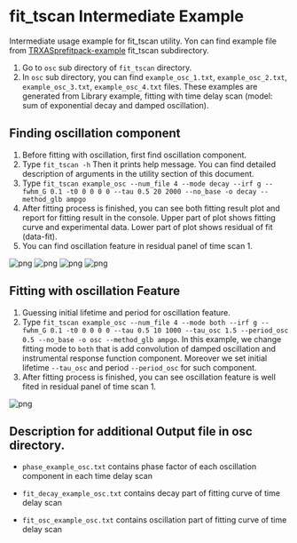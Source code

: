 # fit_tscan Intermediate Example

Intermediate usage example for fit_tscan utility.
Yon can find example file from [TRXASprefitpack-example](https://github.com/pistack/TRXASprefitpack-example/tree/v0.6.1) fit_tscan subdirectory.

1. Go to `osc` sub directory of `fit_tscan` directory.
2. In `osc` sub directory,  you can find ``example_osc_1.txt``, ``example_osc_2.txt``, ``example_osc_3.txt``, ``example_osc_4.txt`` files.
These examples are generated from Library example, fitting with time delay scan (model: sum of exponential decay and damped oscillation).

## Finding oscillation component

1. Before fitting with oscillation, first find oscillation component.
2. Type ``fit_tscan -h`` Then it prints help message. You can find detailed description of arguments in the utility section of this document.
3. Type ``fit_tscan example_osc --num_file 4 --mode decay --irf g --fwhm_G 0.1 -t0 0 0 0 0 --tau 0.5 20 2000 --no_base -o decay --method_glb ampgo`` 
4. After fitting process is finished, you can see both fitting result plot and report for fitting result in the console. Upper part of plot shows fitting curve and experimental data. Lower part of plot shows residual of fit (data-fit).
5. You can find oscillation feature in residual panel of time scan 1. 

![png](fit_tscan_example_file/example_osc_1.png) ![png](fit_tscan_example_file/example_osc_2.png)
![png](fit_tscan_example_file/example_osc_3.png) ![png](fit_tscan_example_file/example_osc_4.png)

## Fitting with oscillation Feature

1. Guessing initial lifetime and period for oscillation feature. 
2. Type ``fit_tscan example_osc --num_file 4 --mode both --irf g --fwhm_G 0.1 -t0 0 0 0 0 --tau 0.5 10 1000 --tau_osc 1.5 --period_osc 0.5 --no_base -o osc --method_glb ampgo``.
In this example, we change fitting mode to `both` that is add convolution of damped oscillation and instrumental response function component.
Moreover we set initial lifetime `--tau_osc` and period ``--period_osc`` for such component.
3. After fitting process is finished, you can see oscillation feature is well fited in residual panel of time scan 1.

![png](fit_tscan_example_file/example_osc_1_osc.png)

## Description for additional Output file in osc directory.

* ``phase_example_osc.txt`` contains phase factor of each oscillation component in each time delay scan

* ``fit_decay_example_osc.txt`` contains decay part of fitting curve of time delay scan

* ``fit_osc_example_osc.txt`` contains oscillation part of fitting curve of time delay scan